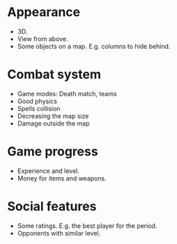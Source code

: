 
# Appearance

* 3D.
* View from above.
* Some objects on a map. E.g. columns to hide behind.

# Combat system

* Game modes: Death match, teams
* Good physics
* Spells collision
* Decreasing the map size
* Damage outside the map

# Game progress

* Experience and level.
* Money for items and weapons.

# Social features

* Some ratings. E.g. the best player for the period.
* Opponents with similar level.
